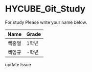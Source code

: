 # HYCUBE_Git_Study

For study
Please write your name below.

|Name|Grade|
|-------|-------|
|백홍열|1학년|
|백명규|-학년|

update Issue
